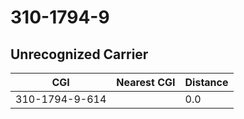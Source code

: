 # 310-1794-9
## Unrecognized Carrier


| CGI | Nearest CGI | Distance |
|-----|-------------|----------|
| 310-1794-9-614 |  | 0.0 |

